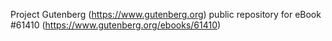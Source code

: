 Project Gutenberg (https://www.gutenberg.org) public repository for eBook #61410 (https://www.gutenberg.org/ebooks/61410)
